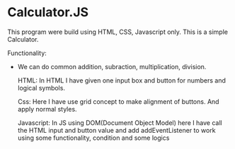 # Calculator.JS

This program were build using HTML, CSS, Javascript only.
This is a simple Calculator.

Functionality: 
* We can do common addition, subraction, multiplication, division.

  HTML:
    In HTML I have given one input box and button for numbers and logical symbols.

  Css:
     Here I have use grid concept to make alignment of buttons. And apply normal styles.

  Javascript:
      In JS using DOM(Document Object Model) here I have call the HTML input and button value and add addEventListener to work using some functionality,
  condition and some logics
